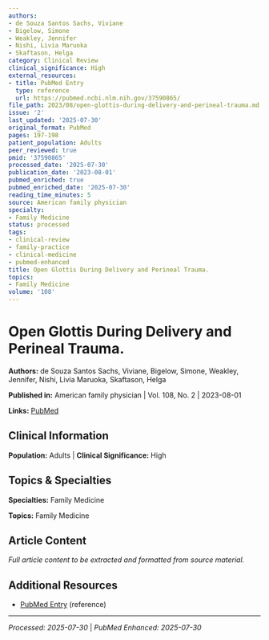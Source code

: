```yaml
---
authors:
- de Souza Santos Sachs, Viviane
- Bigelow, Simone
- Weakley, Jennifer
- Nishi, Livia Maruoka
- Skaftason, Helga
category: Clinical Review
clinical_significance: High
external_resources:
- title: PubMed Entry
  type: reference
  url: https://pubmed.ncbi.nlm.nih.gov/37590865/
file_path: 2023/08/open-glottis-during-delivery-and-perineal-trauma.md
issue: '2'
last_updated: '2025-07-30'
original_format: PubMed
pages: 197-198
patient_population: Adults
peer_reviewed: true
pmid: '37590865'
processed_date: '2025-07-30'
publication_date: '2023-08-01'
pubmed_enriched: true
pubmed_enriched_date: '2025-07-30'
reading_time_minutes: 5
source: American family physician
specialty:
- Family Medicine
status: processed
tags:
- clinical-review
- family-practice
- clinical-medicine
- pubmed-enhanced
title: Open Glottis During Delivery and Perineal Trauma.
topics:
- Family Medicine
volume: '108'
---
```


# Open Glottis During Delivery and Perineal Trauma.

**Authors:** de Souza Santos Sachs, Viviane, Bigelow, Simone, Weakley, Jennifer, Nishi, Livia Maruoka, Skaftason, Helga

**Published in:** American family physician | Vol. 108, No. 2 | 2023-08-01

**Links:** [PubMed](https://pubmed.ncbi.nlm.nih.gov/37590865/)

## Clinical Information

**Population:** Adults | **Clinical Significance:** High

## Topics & Specialties

**Specialties:** Family Medicine

**Topics:** Family Medicine

## Article Content

*Full article content to be extracted and formatted from source material.*

## Additional Resources

- [PubMed Entry](https://pubmed.ncbi.nlm.nih.gov/37590865/) (reference)

---

*Processed: 2025-07-30* | *PubMed Enhanced: 2025-07-30*
